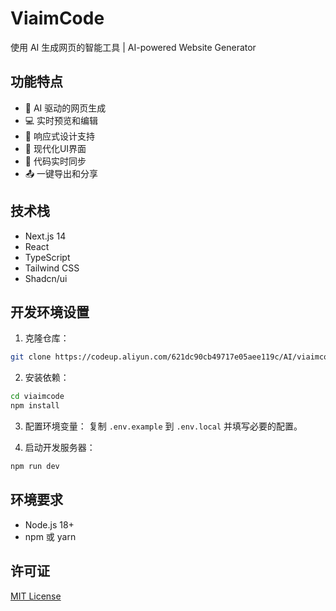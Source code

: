 # ViaimCode

使用 AI 生成网页的智能工具 | AI-powered Website Generator

## 功能特点

- 🤖 AI 驱动的网页生成
- 💻 实时预览和编辑
- 📱 响应式设计支持
- 🎨 现代化UI界面
- 🔄 代码实时同步
- 📤 一键导出和分享

## 技术栈

- Next.js 14
- React
- TypeScript
- Tailwind CSS
- Shadcn/ui

## 开发环境设置

1. 克隆仓库：
```bash
git clone https://codeup.aliyun.com/621dc90cb49717e05aee119c/AI/viaimcode.git
```

2. 安装依赖：
```bash
cd viaimcode
npm install
```

3. 配置环境变量：
复制 `.env.example` 到 `.env.local` 并填写必要的配置。

4. 启动开发服务器：
```bash
npm run dev
```

## 环境要求

- Node.js 18+
- npm 或 yarn

## 许可证

[MIT License](LICENSE)

